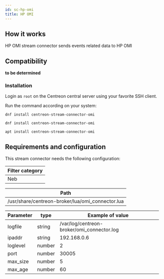 ```yaml
---
id: sc-hp-omi
title: HP OMI
---
```


## How it works

HP OMI stream connector sends events related data to HP OMI

## Compatibility

**to be determined**

### Installation

Login as `root` on the Centreon central server using your favorite SSH client.

Run the command according on your system:

<Tabs groupId="sync">
<TabItem value="Alma / RHEL / Oracle Linux 8" label="Alma / RHEL / Oracle Linux 8">

```shell
dnf install centreon-stream-connector-omi
```

</TabItem>

<TabItem value="Alma / RHEL / Oracle Linux 9" label="Alma / RHEL / Oracle Linux 9">

```shell
dnf install centreon-stream-connector-omi
```

</TabItem>

<TabItem value="Debian 11" label="Debian_11">

```shell
apt install centreon-stream-connector-omi
```

</TabItem>
</Tabs>

## Requirements and configuration

This stream connector needs the following configuration:

| Filter category |
| --------------- |
| Neb             |

| Path                                              |
| ------------------------------------------------- |
| /usr/share/centreon-broker/lua/omi\_connector.lua |

| Parameter | type   | Example of value                            |
| --------- | ------ | ------------------------------------------- |
| logfile   | string | /var/log/centreon-broker/omi\_connector.log |
| ipaddr    | string | 192.168.0.6                                 |
| loglevel  | number | 2                                           |
| port      | number | 30005                                       |
| max\_size | number | 5                                           |
| max\_age  | number | 60                                          |
